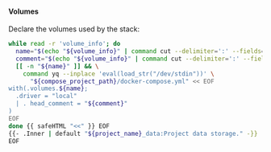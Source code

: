 <!--
docker/compose/local_volume_declaration shortcode.
Add a local volume to docker-compose.yml file.
usage:
- default volume (`${project_name}_data`):
  { {% docker/compose/local_volume_declaration / %} }
- custom volumes:
  { {% docker/compose/local_volume_declaration %} }
  project_data:Volume comment
  oder_volume:Other volume comment
  { {% / docker/compose/local_volume_declaration %} }

-->
#### Volumes

Declare the volumes used by the stack:

```bash
while read -r 'volume_info'; do
  name="$(echo "${volume_info}" | command cut --delimiter=':' --fields=1)"
  comment="$(echo "${volume_info}" | command cut --delimiter=':' --fields=2)"
  [[ -n "${name}" ]] && \
    command yq --inplace 'eval(load_str("/dev/stdin"))' \
      "${compose_project_path}/docker-compose.yml" << EOF
with(.volumes.${name};
  .driver = "local"
  | . head_comment = "${comment}"
)
EOF
done {{ safeHTML "<<" }} EOF
{{- .Inner | default "${project_name}_data:Project data storage." -}}
EOF
```
